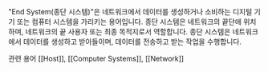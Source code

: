 "End System(종단 시스템)"은 네트워크에서 데이터를 생성하거나 소비하는 디지털 기기 또는 컴퓨터 시스템을 가리키는 용어입니다. 종단 시스템은 네트워크의 끝단에 위치하며, 네트워크의 끝 사용자 또는 최종 목적지로서 역할합니다. 종단 시스템은 네트워크에서 데이터를 생성하고 받아들이며, 데이터를 전송하고 받는 작업을 수행합니다.


관련 용어
[[Host]], [[Computer Systems]], [[Network]]